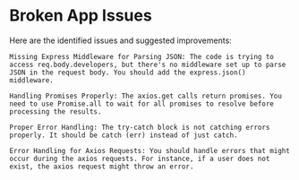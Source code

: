 # Broken App Issues
Here are the identified issues and suggested improvements:

    Missing Express Middleware for Parsing JSON: The code is trying to access req.body.developers, but there's no middleware set up to parse JSON in the request body. You should add the express.json() middleware.

    Handling Promises Properly: The axios.get calls return promises. You need to use Promise.all to wait for all promises to resolve before processing the results.

    Proper Error Handling: The try-catch block is not catching errors properly. It should be catch (err) instead of just catch.

    Error Handling for Axios Requests: You should handle errors that might occur during the axios requests. For instance, if a user does not exist, the axios request might throw an error.